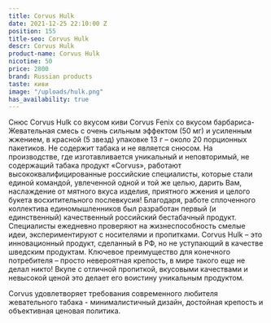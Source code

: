 ```yaml
---
title: Corvus Hulk
date: 2021-12-25 22:10:00 Z
position: 155
title-seo: Corvus Hulk
descr: Corvus Hulk
product-name: Corvus Hulk
nicotine: 50
price: 2800
brand: Russian products
taste: киви
image: "/uploads/hulk.png"
has_availability: true
---
```


Снюс Corvus Hulk со вкусом киви Corvus Fenix со вкусом барбариса- Жевательная смесь с очень сильным эффектом (50 мг) и усиленным жжением, в красной (5 звезд) упаковке 13 г – около 20 порционных пакетиков. 
Не содержит табака и не является снюсом.
На производстве, где изготавливается уникальный и неповторимый, не содержащий табака продукт «Corvus», работают высококвалифицированные российские специалисты, которые стали единой командой, увлеченной одной и той же целью, дарить Вам, наслаждение от мятного вкуса изделия, приятного жжения и целого букета восхитительного послевкусия!
            Благодаря, работе сплоченного коллектива единомышленников был разработан первый (и единственный) качественный российский бестабачный продукт. Специалисты ежедневно проверяют на жизнеспособность смелые идеи, экспериментируют с носителями и пропитками.
            Corvus Hulk – это инновационный продукт, сделанный в РФ, но не уступающий в качестве шведским продуктам. Ключевое преимущество для конечного потребителя – просто невероятная крепость, в мире такого еще не делал никто! Вкупе с отличной пропиткой, вкусовыми качествами и невысокой ценой это делает его воистину уникальным продуктом.
 
Corvus удовлетворяет требования современного любителя жевательного табака - минималистичный дизайн, достойная крепость и объективная ценовая политика.
